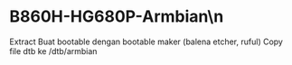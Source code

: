 # B860H-HG680P-Armbian\n

Extract
Buat bootable dengan bootable maker (balena etcher, ruful)
Copy file dtb ke /dtb/armbian

